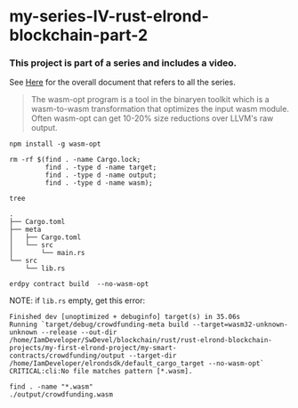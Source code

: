 # my-series-IV-rust-elrond-blockchain-part-2

### This project is part of a series and includes a video.

See [Here](https://github.com/elicorrales/blockchain-tutorials/blob/main/README.md) for the overall document that
refers to all the series.  
  
> The wasm-opt program is a tool in the binaryen toolkit which is a wasm-to-wasm transformation that optimizes the input wasm module. Often wasm-opt can get 10-20% size reductions over LLVM's raw output.  
  
```
npm install -g wasm-opt
```
  
```
rm -rf $(find . -name Cargo.lock;
         find . -type d -name target;
         find . -type d -name output;
         find . -type d -name wasm);
```
```
tree
```
```
.
├── Cargo.toml
├── meta
│   ├── Cargo.toml
│   └── src
│       └── main.rs
└── src
    └── lib.rs
```
```
erdpy contract build  --no-wasm-opt
```
NOTE: if ```lib.rs``` empty, get this error:  
```
Finished dev [unoptimized + debuginfo] target(s) in 35.06s
Running `target/debug/crowdfunding-meta build --target=wasm32-unknown-unknown --release --out-dir /home/IamDeveloper/SwDevel/blockchain/rust/rust-elrond-blockchain-projects/my-first-elrond-project/my-smart-contracts/crowdfunding/output --target-dir /home/IamDeveloper/elrondsdk/default_cargo_target --no-wasm-opt`
CRITICAL:cli:No file matches pattern [*.wasm].
```
```
find . -name "*.wasm"
./output/crowdfunding.wasm
```
